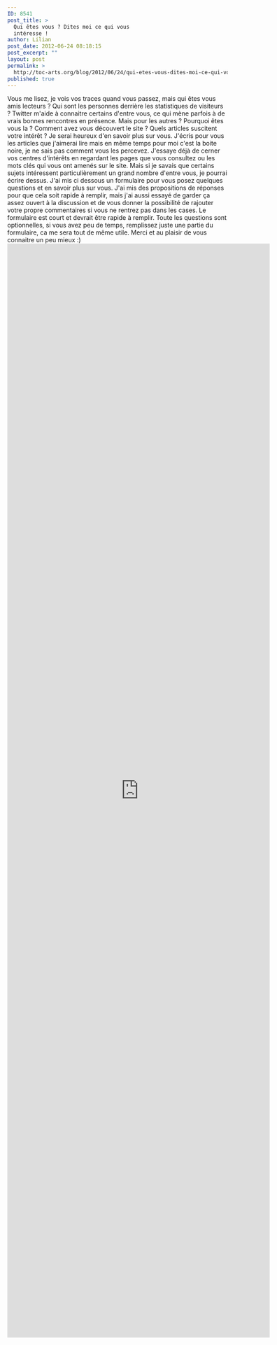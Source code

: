 ```yaml
---
ID: 8541
post_title: >
  Qui êtes vous ? Dites moi ce qui vous
  intéresse !
author: Lilian
post_date: 2012-06-24 08:18:15
post_excerpt: ""
layout: post
permalink: >
  http://toc-arts.org/blog/2012/06/24/qui-etes-vous-dites-moi-ce-qui-vous-interesse/
published: true
---
```

Vous me lisez, je vois vos traces quand vous passez, mais qui êtes vous amis lecteurs ? Qui sont les personnes derrière les statistiques de visiteurs ? Twitter m'aide à connaitre certains d'entre vous, ce qui mène parfois à de vrais bonnes rencontres en présence. Mais pour les autres ? Pourquoi êtes vous la ? Comment avez vous découvert le site ? Quels articles suscitent votre intérêt ? Je serai heureux d'en savoir plus sur vous. J'écris pour vous les articles que j'aimerai lire mais en même temps pour moi c'est la boite noire, je ne sais pas comment vous les percevez. J'essaye déjà de cerner vos centres d'intérêts en regardant les pages que vous consultez ou les mots clés qui vous ont amenés sur le site. Mais si je savais que certains sujets intéressent particulièrement un grand nombre d'entre vous, je pourrai écrire dessus. J'ai mis ci dessous un formulaire pour vous posez quelques questions et en savoir plus sur vous. J'ai mis des propositions de réponses pour que cela soit rapide à remplir, mais j'ai aussi essayé de garder ça assez ouvert à la discussion et de vous donner la possibilité de rajouter votre propre commentaires si vous ne rentrez pas dans les cases. Le formulaire est court et devrait être rapide à remplir. Toute les questions sont optionnelles, si vous avez peu de temps, remplissez juste une partie du formulaire, ca me sera tout de même utile. Merci et au plaisir de vous connaitre un peu mieux :) <iframe src="https://docs.google.com/spreadsheet/embeddedform?formkey=dGxOd2o1QlZWZzZ5Z043MUFKV1F6VGc6MQ" frameborder="0" marginwidth="0" marginheight="0" width="600" height="2500"></iframe>